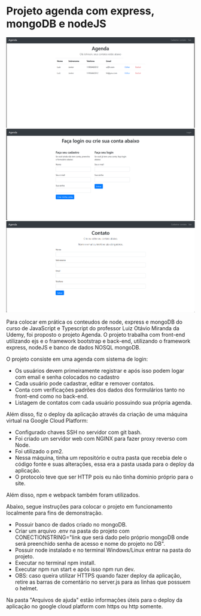 # Projeto agenda com express, mongoDB e nodeJS

![Pagina inicial](./listagem.png)
![Login e registro](./login.png)
![Contato](./contato.png)

Para colocar em prática os conteudos de node, express e mongoDB do curso de JavaScript e Typescript do professor Luiz Otávio Miranda da Udemy, foi proposto o projeto Agenda. O projeto trabalha com front-end utilizando ejs e o framework bootstrap e back-end, utilizando o framework express, nodeJS e banco de dados NOSQL mongoDB.

O projeto consiste em uma agenda com sistema de login:
- Os usuários devem primeiramente registrar e após isso podem logar com email e senha colocados no cadastro
- Cada usuário pode cadastrar, editar e remover contatos.
- Conta com verificações padrões dos dados dos formulários tanto no front-end como no back-end.
- Listagem de contatos com cada usuário possuindo sua própria agenda.

Além disso, fiz o deploy da aplicação através da criação de uma máquina virtual na Google Cloud Platform:
- Configurado chaves SSH no servidor com git bash.
- Foi criado um servidor web com NGINX para fazer proxy reverso com Node.
- Foi utilizado o pm2.
- Nessa máquina, tinha um repositório e outra pasta que recebia dele o código fonte e suas alterações, essa era a pasta usada para o deploy da aplicação.
- O protocolo teve que ser HTTP pois eu não tinha dominio próprio para o site.

Além disso, npm e webpack também foram utilizados.

Abaixo, segue instruções para colocar o projeto em funcionamento localmente para fins de demonstração.

- Possuir banco de dados criado no mongoDB.
- Criar um arquivo .env na pasta do projeto com CONECTIONSTRING="link que será dado pelo próprio mongoDB onde será preenchido senha de acesso e nome do projeto no DB".
- Possuir node instalado e no terminal Windows/Linux entrar na pasta do projeto.
- Executar no terminal npm install.
- Executar npm run start e após isso npm run dev.
- OBS: caso queira utilizar HTTPS quando fazer deploy da aplicação, retire as barras de comentário no server.js para as linhas que possuem o helmet.

Na pasta "Arquivos de ajuda" estão informações úteis para o deploy da aplicação no google cloud platform com https ou http somente.